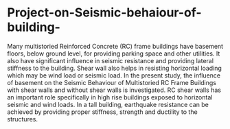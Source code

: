 # Project-on-Seismic-behaiour-of-building-
Many multistoried Reinforced Concrete (RC) frame buildings have basement floors, below ground level, for providing parking space and other utilities. It also have significant influence in seismic resistance and providing lateral stiffness to the building. Shear wall also helps in resisting horizontal loading which may be wind load or seismic load. In the present study, the influence of basement on the Seismic Behaviour of Multistoried RC Frame Buildings with shear walls and without shear walls is investigated. RC shear walls has an important role specifically in high rise buildings exposed to horizontal seismic and wind loads. In a tall building, earthquake resistance can be achieved by providing proper stiffness, strength and ductility to the structures.
